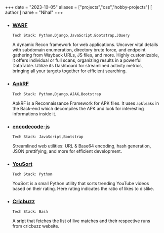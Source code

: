 +++
date = "2023-10-05"
aliases = ["projects","oss","hobby-projects"]
[ author ]
  name = "Nihal"
+++

- ### **[WARF](https://github.com/iamnihal/warf)**
  `Tech Stack: Python,Django,JavaScript,Bootstrap,JQuery`

  A dynamic Recon framework for web applications. Uncover vital details with subdomain enumeration, directory brute force, and endpoint gathering from Wayback URLs, JS files, and more. Highly customizable, it offers individual or full scans, organizing results in a powerful DataTable. Utilize its Dashboard for streamlined activity metrics, bringing all your targets together for efficient searching.

- ### **[ApkRF](https://github.com/iamnihal/apkrf)**
  `Tech Stack: Python,Django,AJAX,Bootstrap`

  ApkRF is a Reconnaissance Framework for APK files. It uses `apkleaks` in the Back-end which decompiles the APK and look for interesting informations inside it.

- ### **[encodecode-js](https://encoder.nihalchoudhary.in)**
  `Tech Stack: JavaScript,Bootstrap`

  Streamlined web utilities: URL & Base64 encoding, hash generation, JSON prettifying, and more for efficient development.

- ### **[YouSort](href="https://github.com/iamnihal/yousort)**
  `Tech Stack: Python`

  YouSort is a small Python utility that sorts trending YouTube videos based on their rating. Here rating indicates the ratio of likes to dislike.

- ### **[Cricbuzz](href="https://github.com/iamnihal/cricbuzz)**
  `Tech Stack: Bash`

  A sript that fetches the list of live matches and their respective runs from cricbuzz website.

